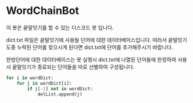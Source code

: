 # WordChainBot

이 봇은 끝말잇기를 할 수 있는 디스코드 봇 입니다.

dict.txt 파일은 끝말잇기에 사용될 단어에 대한 데이터베이스입니다.
따라서 끝말잇기 도중 누락된 단어를 찾으시게 된다면 dict.txt에 단어를 추가해주시기 바랍니다.

한방단어에 대한 데이터베이스는 봇 실행시 dict.txt에 나열된 단어들에 한정하여 사용시 끝말잇기가 종료되는 단어들을 따로 선별하여 구성됩니다.

```python
for i in wordDict:
    for j in wordDict[i]:
        if j[-1] not in wordDict:
            delList.append(j)
```
